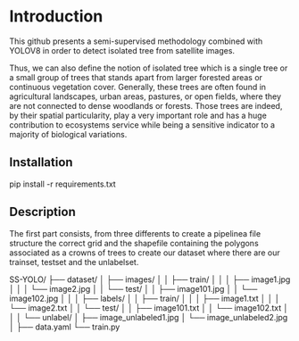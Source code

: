 # Introduction

This github presents a semi-supervised methodology combined with YOLOV8 in order to detect isolated tree from satellite images.

Thus, we can also define the notion of isolated tree which is a single tree or a small group of trees that stands apart from larger forested areas or continuous vegetation cover. Generally, these trees are often found in agricultural landscapes, urban areas, pastures, or open fields, where they are not connected to dense woodlands or forests. Those trees are indeed, by their spatial particularity, play a very important role and has a huge contribution to ecosystems service while being a sensitive indicator to a majority of biological variations.


## Installation

pip install -r requirements.txt

## Description

The first part consists, from three differents to create a pipelinea file structure the correct grid and the shapefile containing the polygons associated as a crowns of trees to create our dataset where there are our trainset, testset and the unlabelset.


SS-YOLO/
├── dataset/
│   ├── images/
│   │   ├── train/
│   │   │   ├── image1.jpg
│   │   │   └── image2.jpg
│   │   └── test/
│   │       ├── image101.jpg
│   │       └── image102.jpg
│   │
│   ├── labels/
│   │   ├── train/
│   │   │   ├── image1.txt
│   │   │   └── image2.txt
│   │   └── test/
│   │       ├── image101.txt
│   │       └── image102.txt
│   │
│   └── unlabel/
│       ├── image_unlabeled1.jpg
│       └── image_unlabeled2.jpg
│
├── data.yaml
└── train.py
